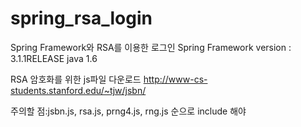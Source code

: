 # spring_rsa_login
Spring Framework와 RSA를 이용한 로그인
Spring Framework version : 3.1.1RELEASE
java 1.6

RSA 암호화를 위한 js파일 다운로드 http://www-cs-students.stanford.edu/~tjw/jsbn/

주의할 점:jsbn.js, rsa.js, prng4.js, rng.js 순으로 include 해야 

